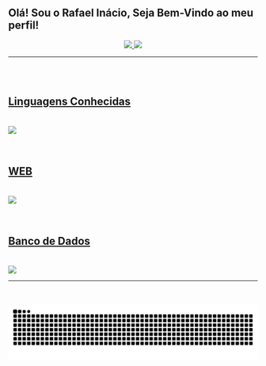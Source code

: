 ## Olá! Sou o Rafael Inácio, Seja Bem-Vindo ao meu perfil!

<div>
  <a href="https://github.com/rafaelhenriqueinacio">
  <center><img height="180em" src="https://github-readme-stats.vercel.app/api?username=rafaelhenriqueinacio&show_icons=true&theme=cobalt&include_all_commits=true">
  <img height="180em" src="https://github-readme-stats.vercel.app/api/top-langs/?username=rafaelhenriqueinacio&theme=cobalt"></center>
</div>
<hr>
<br><br>
<div>
  <h2>Linguagens Conhecidas</h2>
  <br>
  <img align="center" src="https://skillicons.dev/icons?i=py,c,cs,cpp,java,php,)](https://skillicons.dev">
  <br><br><br>
  <h2>WEB</h2>
  <br>
  <img align="center" src="https://skillicons.dev/icons?i=html,css,js,)](https://skillicons.dev">
  <br><br><br>
  <h2>Banco de Dados</h2>
  <br>
  <img align="center" src="https://skillicons.dev/icons?i=mysql,postgres,)](https://skillicons.dev">
</div>
<hr>
<br><br>

<picture>
  <source media="(prefers-color-scheme: dark)" srcset="https://raw.githubusercontent.com/rafaelhenriqueinacio/rafaelhenriqueinacio/output/github-contribution-grid-snake-dark.svg">
  <source media="(prefers-color-scheme: light)" srcset="https://raw.githubusercontent.com/rafaelhenriqueinacio/rafaelhenriqueinacio/output/github-contribution-grid-snake.svg">
  <img alt="github contribution grid snake animation" src="https://raw.githubusercontent.com/rafaelhenriqueinacio/rafaelhenriqueinacio/output/github-contribution-grid-snake.svg">
</picture>
